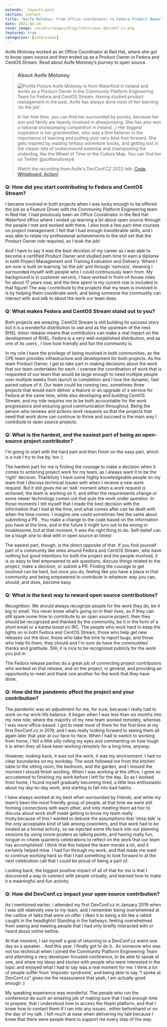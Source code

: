 ```yaml
---
extends: _layouts.post
section: content
title: "Aoife Moloney: From office coordinator to Fedora Product Owner"
date: 2022-05-24
cover_image: /assets/images/blog/interviews-devconf-cz.png
featured: true
categories: [interviews]
---
```


Aoife Moloney worked as an Office Coordinator at Red Hat, where she got to know open source and then ended up as a Product Owner in Fedora and CentOS Stream. Read about Aoife Moloney’s journey to open source.

> ### **About Aoife Moloney**
>
> ![Profile Picture](/assets/images/blog/interviews/amoloney.jpg) Aoife Moloney is from Waterford in Ireland and works as a Product Owner  in the Community Platform Engineering Team for Fedora and CentOS Stream. Having studied product management in the past, Aoife has always done most of her learning ‘on the job’.
>
> In her free time, you can find her surrounded by ponies, because her son and family are heavily involved in showjumping. She has also won a national showjumping competition in Ireland. :) Her biggest inspiration is her grandmother, who was a firm believer in the importance of learning and putting your very best foot forward. She gets inspired by reading fantasy adventure books, and getting lost in the classic tale of undiscovered potential and championing the underdog, like the Wheel of Time or the Culture Map. You can find her on Twitter @aoifemoloney4. 
>
> Watch the recording from Aoife's DevConf.CZ 2022 talk: [Code, Whiteboard, Action!](https://youtu.be/7DudZsKu4MM)

### Q: How did you start contributing to Fedora and CentOS Stream?

I became involved in both projects when I was lucky enough to be offered the job as a Feature Driver with the Community Platform Engineering team in Red Hat. I had previously been an Office Coordinator in the Red Hat Waterford office where I ended up  learning a lot about open source through the people I met and worked with there. I also took a few part-time courses on project management. I felt that I had enough transferable skills, and I was able to relate my professional achievements to the skill set that the Product Owner role required, so I took the job!

And I have to say it was the best decision of my career as I was able to become a certified Product Owner and studied part-time to earn a diploma in both Project Management and Training Evaluation and Delivery. Where I am now is built on learning ‘on the job’ and through ‘osmosis’, meaning I surrounded myself with people who I could continuously learn from. My background is in customer service, I have worked in front-of-house roles for about 17 years now, and the time spent in my current role is included in that figure! The way I contribute to the projects that my team is involved in is by helping them coordinate work, and being someone the community can interact with and talk to about the work our team does.

### Q: What makes Fedora and CentOS Stream stand out to you?

Both projects are amazing. CentOS Stream is still building its success story but it is a wonderful distribution to use and as the upstream of the next RHEL minor release means that contributors can make a real impact on the development of RHEL. Fedora is a very well-established distribution, and as one of its users , I love how friendly and fun the community is.

In my role I have the privilege of being involved in both communities, as the CPE team provides infrastructure and development for both projects. As the team Product Owner, I get to take part in making decisions about the work that our team undertakes for each. I oversee the coordination of work that is requested of our team that would be large enough to need multiple people over multiple weeks from launch to completion and I love the dynamic, fast paced nature of it. Our team could be running two, sometimes three projects that would each deliver a feature or an upgrade of a service for Fedora at the same time, while also developing and building CentOS Stream, and my role requires me to be both accountable for the work progressions and ensuring good communication throughout. Being the person who  reviews and actions work requests so that the projects  that need that work done can continue to thrive and succeed is the main way I contribute to open source projects.

### Q: What is the hardest, and the easiest part of being an open-source project contributor?

I'm going to start with the hard part and then finish on the easy part, which is a rule I try to live by, too :) 

The hardest part for me is finding the courage to make a decision when it comes to actioning project work for my team, as I always want it to be the ‘right’ decision. Thankfully I have some highly knowledgeable people on my team that I discuss technical issues with when I receive a new work request. But it still gives me an ‘eek’ moment when a work request is actioned, the team is working on it, and either the requirements change or some newer technology comes out that puts the work under question. In those moments I tell myself that I made the best decision with the information that I had at the time, and what comes after can be dealt with when the time comes. I imagine one could sometimes feel the same about submitting a PR . You make a change to the code based on the information you have at the time, and in the future it might turn out to be wrong or troublesome, but at that moment, it was the right thing to do. Self-belief can be a tough one to deal with in open source at times!

The easiest part, though, is the direct opposite of that. If you find yourself part of a community like  ones around Fedora and CentOS Stream, who have nothing but good intentions for both the project and the people involved, it is so easy to feel empowered to ask questions, discuss things related to the project, make a decision, or submit a PR. Finding the courage to get involved can be hard, but once you do, feeling like you have a place in that community and being empowered to contribute in whatever way you can, should, and does, become easy.

### Q: What is the best way to reward open source contributions?

Recognition. We should always recognize people for the work they do, be it big or small. You never know what’s going on in their lives, so if they can still spare some time to contribute to an open source project, then they should be recognized and thanked by the community, be it in the form of a short email or a karma boost on IRC. The people who work hard to keep the lights on in both Fedora and CentOS Stream, those who help get new releases out the door, those who take the time to report bugs, and those who help fix them, they should and I'm sure do have the communities’ thanks and gratitude. Still, it is nice to be recognized publicly for the work you put in.

The Fedora release parties do a great job of connecting project contributors  who worked on that release, and on the project, in general, and providing an opportunity to meet and thank one another for the work that they have done.

### Q: How did the pandemic affect the project and your contribution?

The pandemic was an adjustment for me, for sure, because I really had to work on my work-life balance. It began when I was less than six months into my new role, where the majority of  my new team worked remotely, whereas I was more office-based. I got to meet most of them for the first time at my first DevConf.cz in 2019, and I was really looking forward to seeing them all again later that year at our face-to-face. When I had to switch to working from home, I felt a little silly rolling my eyes and commenting on how tough it is when they all have been working remotely for a long time, anyway.

However, looking back, it was not the work, it was my environment. I had no clear boundaries on my workday. The work followed me from the  kitchen table to the sitting room, the bedroom, and the garden, and I missed the moment I should finish working. When I was working at the office, I grew so accustomed to finishing my work before I left for the day. So as I worked from home, I found myself gradually becoming tired, a little less enthusiastic about my day-to-day work, and starting to fall into bad habits.

I have always worked at my best when surrounded by friends, and while my team’s been the most friendly group of people, at that time we were still forming connections with each other, and only meeting them  ad hoc to discuss about work stuff made getting to know my team really tricky.because of this I wanted to debunk the assumptions that ‘shop talk’ is the only acceptable kind of talk among coworkers, and that work had to be treated as a formal activity, so we injected some life back into our planning sessions by using movie posters as talking points, and having really fun, tongue-in-cheek quarterly celebrations to reflect on the work that our team has accomplished. I think that this helped the team morale a lot, and it certainly helped mine. I had fun through my work, and that made me want to continue working hard so that I had something to look forward to at the next celebration call that I could be proud of being a part of.

Looking back, the biggest positive impact of all of that for me is that I discovered a way to connect with people virtually, and learned  how to make it a meaningful and fun activity.

### Q: How did DevConf.cz impact your open source contribution?

As I mentioned earlier, I attended my first DevConf.cz in January 2019 when I was still relatively new to my team, and I remember being overwhelmed at the calibre of talks that were on offer. I liken it to being a bit like a rabbit caught in the headlights! Standing in the hallways, feeling overwhelmed from seeing and meeting people that I had only briefly interacted with or heard about online before.

At that moment, I set myself a goal of returning to a DevConf.cz event one day as a speaker. . And this year, I finally got to do it.. As someone who was not too technical when I joined the Community Platform Engineering Team and attending a very developer-focused conference, to be able to speak at one, and share my ideas and stories with people who were interested in the topic and enjoyed what I had to say was a real moment for me. I think a lot of people suffer from ‘imposter syndrome’, and being able to say “I spoke at DevConf.cz” gives me the reassurance that yeah, I am actually good enough :)

My speaking experience was wonderful. The people who run the conference do such an amazing job of making sure that I had enough time to prepare, that I understood how to access the Hopin platform, and that I knew how to contact them if I ran into any issues , either beforehand or on the day of my talk. I felt much at ease when delivering my talk because I knew that there were people there to support me  every step of the way.
